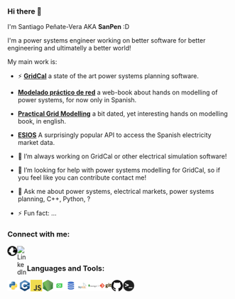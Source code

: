 ### Hi there 👋

I'm Santiago Peñate-Vera AKA **SanPen** :D

I'm a power systems engineer working on better software for better engineering and ultimatelly a better world!

My main work is:

- ⚡ [**GridCal**](https://github.com/SanPen/GridCal) a state of the art power systems planning software.
- [**Modelado práctico de red**](https://modeladopractico.readthedocs.io/es/latest/index.html) a web-book about hands on modelling of power systems, for now only in Spanish.
- [**Practical Grid Modelling**](https://github.com/SanPen/PracticalGridModeling) a bit dated, yet interesting hands on modelling book, in english.

- [**ESIOS**](https://github.com/SanPen/ESIOS) A surprisingly popular API to access the Spanish electricity market data.

- 🔭 I’m always working on GridCal or other electrical simulation software!
- 🤔 I’m looking for help with power systems modelling for GridCal, so if you feel like you can contribute contact me!
- 💬 Ask me about power systems, electrical markets, power systems planning, C++, Python, ?

- ⚡ Fun fact: ...

### Connect with me:

[<img align="left" alt="sanpv.com" width="22px" src="https://raw.githubusercontent.com/iconic/open-iconic/master/svg/globe.svg" />](http://sanpv.com)
[<img align="left" alt="LinkedIn" width="22px" src="https://cdn.jsdelivr.net/npm/simple-icons@v3/icons/linkedin.svg" />](https://www.linkedin.com/in/santiago-pe%C3%B1ate-vera-49657438/)

<br />

### Languages and Tools:

<img align="left" alt="C++" width="26px" src="https://raw.githubusercontent.com/github/explore/80688e429a7d4ef2fca1e82350fe8e3517d3494d/topics/python/python.png" />
<img align="left" alt="C++" width="26px" src="https://raw.githubusercontent.com/github/explore/80688e429a7d4ef2fca1e82350fe8e3517d3494d/topics/cpp/cpp.png" />
<img align="left" alt="JavaScript" width="26px" src="https://raw.githubusercontent.com/github/explore/80688e429a7d4ef2fca1e82350fe8e3517d3494d/topics/javascript/javascript.png" />
<img align="left" alt="Node.js" width="26px" src="https://raw.githubusercontent.com/github/explore/80688e429a7d4ef2fca1e82350fe8e3517d3494d/topics/nodejs/nodejs.png" />
<img align="left" alt="Node.js" width="26px" src="https://raw.githubusercontent.com/github/explore/80688e429a7d4ef2fca1e82350fe8e3517d3494d/topics/qt/qt.png" />
<img align="left" alt="SQL" width="26px" src="https://raw.githubusercontent.com/github/explore/80688e429a7d4ef2fca1e82350fe8e3517d3494d/topics/sql/sql.png" />
<img align="left" alt="MySQL" width="26px" src="https://raw.githubusercontent.com/github/explore/80688e429a7d4ef2fca1e82350fe8e3517d3494d/topics/mysql/mysql.png" />
<img align="left" alt="MongoDB" width="26px" src="https://raw.githubusercontent.com/github/explore/80688e429a7d4ef2fca1e82350fe8e3517d3494d/topics/mongodb/mongodb.png" />
<img align="left" alt="Git" width="26px" src="https://raw.githubusercontent.com/github/explore/80688e429a7d4ef2fca1e82350fe8e3517d3494d/topics/git/git.png" />
<img align="left" alt="GitHub" width="26px" src="https://raw.githubusercontent.com/github/explore/78df643247d429f6cc873026c0622819ad797942/topics/github/github.png" />
<img align="left" alt="Terminal" width="26px" src="https://raw.githubusercontent.com/github/explore/80688e429a7d4ef2fca1e82350fe8e3517d3494d/topics/terminal/terminal.png" />

<br />

